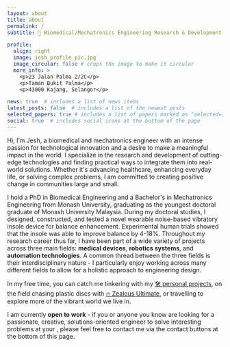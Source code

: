 ```yaml
---
layout: about
title: about
permalink: /
subtitle: 🔬 Biomedical/Mechatronics Engineering Research & Development | 🥏 Ultimate Frisbee Athlete

profile:
  align: right
  image: jesh_profile_pic.jpg
  image_circular: false # crops the image to make it circular
  more_info: >
    <p>23 Jalan Palma 2/2C</p>
    <p>Taman Bukit Palma</p>
    <p>43000 Kajang, Selangor</p>

news: true  # includes a list of news items
latest_posts: false  # includes a list of the newest posts
selected_papers: true # includes a list of papers marked as "selected={true}"
social: true  # includes social icons at the bottom of the page
---
```


Hi, I’m Jesh, a biomedical and mechatronics engineer with an intense passion for technological innovation and a desire to make a meaningful impact in the world. I specialize in the research and development of cutting-edge technologies and finding practical ways to integrate them into real-world solutions. Whether it's advancing healthcare, enhancing everyday life, or solving complex problems, I am committed to creating positive change in communities large and small.

I hold a PhD in Biomedical Engineering and a Bachelor's in Mechatronics Engineering from Monash University, graduating as the youngest doctoral graduate of Monash University Malaysia. During my doctoral studies, I designed, constructed, and tested a novel wearable noise-based vibratory insole device for balance enhancement. Experimental human trials showed that the insole was able to improve balance by 4-18%. Throughout my research career thus far, I have been part of a wide variety of projects across three main fields: **medical devices**, **robotics systems**, and **automation technologies**. A common thread between the three fields is their interdisciplinary nature - I particularly enjoy working across many different fields to allow for a holistic approach to engineering design.

In my free time, you can catch me tinkering with my [🛠️ personal projects](https://jeshaiahkhor.github.io/projects/), on the field chasing plastic discs with [🔥 Zealous Ultimate](https://www.instagram.com/zealousultimate/), or travelling to explore more of the vibrant world we live in.

I am currently **open to work** - if you or anyone you know are looking for a passionate, creative, solutions-oriented engineer to solve interesting problems at your , please feel free to contact me via the contact buttons at the bottom of this page.